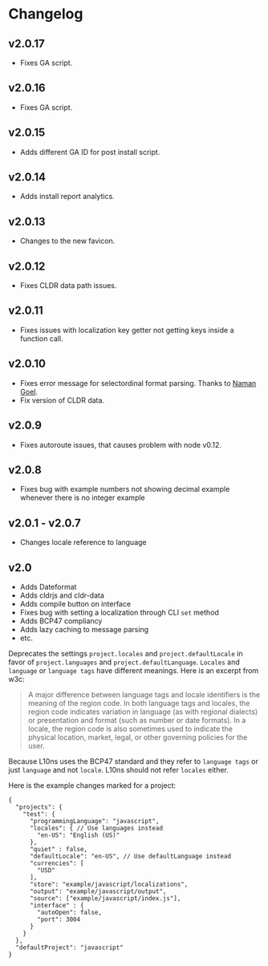 # Changelog
## v2.0.17

* Fixes GA script.

## v2.0.16

* Fixes GA script.

## v2.0.15

* Adds different GA ID for post install script.

## v2.0.14

* Adds install report analytics.

## v2.0.13

* Changes to the new favicon.

## v2.0.12

* Fixes CLDR data path issues.

## v2.0.11

* Fixes issues with localization key getter not getting keys inside a function call.

## v2.0.10

* Fixes error message for selectordinal format parsing. Thanks to [Naman Goel].
* Fix version of CLDR data.

## v2.0.9

* Fixes autoroute issues, that causes problem with node v0.12.

## v2.0.8

* Fixes bug with example numbers not showing decimal example whenever there is no integer example

## v2.0.1 - v2.0.7

* Changes locale reference to language

## v2.0

* Adds Dateformat
* Adds cldrjs and cldr-data
* Adds compile button on interface
* Fixes bug with setting a localization through CLI `set` method
* Adds BCP47 compliancy
* Adds lazy caching to message parsing
* etc.

Deprecates the settings `project.locales` and `project.defaultLocale` in favor of `project.languages` and `project.defaultLanguage`. `Locales` and `language` or `language tags` have different meanings. Here is an excerpt from w3c:

> A major difference between language tags and locale identifiers is the meaning of the region code. In both language tags and locales, the region code indicates variation in language (as with regional dialects) or presentation and format (such as number or date formats). In a locale, the region code is also sometimes used to indicate the physical location, market, legal, or other governing policies for the user.

Because L10ns uses the BCP47 standard and they refer to `language tags` or just `language` and not `locale`. L10ns should not refer `locales` either.

Here is the example changes marked for a project:
```
{
  "projects": {
    "test": {
      "programmingLanguage": "javascript",
      "locales": { // Use languages instead
        "en-US": "English (US)"
      },
      "quiet" : false,
      "defaultLocale": "en-US", // Use defaultLanguage instead
      "currencies": [
        "USD"
      ],
      "store": "example/javascript/localizations",
      "output": "example/javascript/output",
      "source": ["example/javascript/index.js"],
      "interface" : {
        "autoOpen": false,
        "port": 3004
      }
    }
  },
  "defaultProject": "javascript"
}
```

[Naman Goel]: https://github.com/nmn
